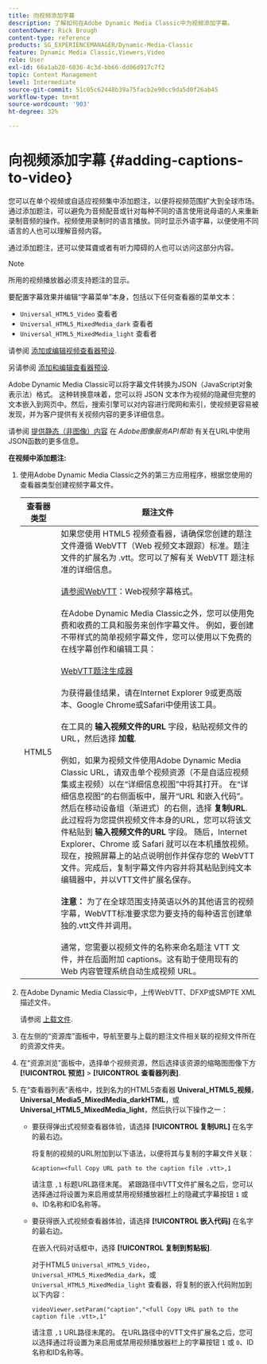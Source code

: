 ```yaml
---
title: 向视频添加字幕
description: 了解如何在Adobe Dynamic Media Classic中为视频添加字幕。
contentOwner: Rick Brough
content-type: reference
products: SG_EXPERIENCEMANAGER/Dynamic-Media-Classic
feature: Dynamic Media Classic,Viewers,Video
role: User
exl-id: 66a1ab20-6036-4c3d-bb66-dd06d917c7f2
topic: Content Management
level: Intermediate
source-git-commit: 51c05c62448b39a75facb2e90cc9da5d0f26ab45
workflow-type: tm+mt
source-wordcount: '903'
ht-degree: 32%

---
```


# 向视频添加字幕 {#adding-captions-to-video}

您可以在单个视频或自适应视频集中添加题注，以便将视频范围扩大到全球市场。通过添加题注，可以避免为音频配音或针对每种不同的语言使用说母语的人来重新录制音频的操作。视频使用录制时的语言播放。同时显示外语字幕，以便使用不同语言的人也可以理解音频内容。

通过添加题注，还可以使耳聋或者有听力障碍的人也可以访问这部分内容。

>[!NOTE]
>
>所用的视频播放器必须支持题注的显示。

要配置字幕效果并编辑“字幕菜单”本身，包括以下任何查看器的菜单文本：

* `Universal_HTML5_Video` 查看者
* `Universal_HTML5_MixedMedia_dark` 查看者
* `Universal_HTML5_MixedMedia_light` 查看者

请参阅 [添加或编辑视频查看器预设](previewing-videos-video-viewer.md#adding_or_editing_a_video_viewer_preset).

另请参阅 [添加和编辑查看器预设](application-setup.md#adding_and_editing_viewer_presets).

Adobe Dynamic Media Classic可以将字幕文件转换为JSON（JavaScript对象表示法）格式。 这种转换意味着，您可以将 JSON 文本作为视频的隐藏但完整的文本嵌入到网页中。然后，搜索引擎可以对内容进行爬网和索引，使视频更容易被发现，并为客户提供有关视频内容的更多详细信息。

请参阅 [提供静态（非图像）内容](https://experienceleague.adobe.com/docs/dynamic-media-developer-resources/image-serving-api/image-serving-api/c-serving-static-nonimage-contents.html?lang=en#image-serving-api) 在 *Adobe图像服务API帮助* 有关在URL中使用JSON函数的更多信息。

**在视频中添加题注:**

1. 使用Adobe Dynamic Media Classic之外的第三方应用程序，根据您使用的查看器类型创建视频字幕文件。

   | 查看器类型 | 题注文件 |
   |--- |--- |
   | HTML5 | 如果您使用 HTML5 视频查看器，请确保您创建的题注文件遵循 WebVTT（Web 视频文本跟踪）标准。题注文件的扩展名为 .vtt。您可以了解有关 WebVTT 题注标准的详细信息。<br><br>[请参阅WebVTT](https://w3c.github.io/webvtt/)：Web视频字幕格式。 <br><br>在Adobe Dynamic Media Classic之外，您可以使用免费和收费的工具和服务来创作字幕文件。 例如，要创建不带样式的简单视频字幕文件，您可以使用以下免费的在线字幕创作和编辑工具： <br><br>[WebVTT题注生成器](https://testdrive-archive.azurewebsites.net/Graphics/CaptionMaker/Default.html) <br><br>为获得最佳结果，请在Internet Explorer 9或更高版本、Google Chrome或Safari中使用该工具。 <br><br>在工具的 <b>输入视频文件的URL</b> 字段，粘贴视频文件的URL，然后选择 <b>加载</b>. <br><br>例如，如果为视频文件使用Adobe Dynamic Media Classic URL，请双击单个视频资源（不是自适应视频集或主视频）以在“详细信息视图”中将其打开。 在“详细信息视图”的右侧面板中，展开“URL 和嵌入代码”。然后在移动设备组（渐进式）的右侧，选择 <b>复制URL</b>. 此过程将为您提供视频文件本身的URL，您可以将该文件粘贴到 <b>输入视频文件的URL</b> 字段。 随后，Internet Explorer、Chrome 或 Safari 就可以在本机播放视频。现在，按照屏幕上的站点说明创作并保存您的 WebVTT 文件。完成后，复制字幕文件内容并将其粘贴到纯文本编辑器中，并以VTT文件扩展名保存。 <br><br><b>注意：</b> 为了在全球范围支持英语以外的其他语言的视频字幕，WebVTT标准要求您为要支持的每种语言创建单独的.vtt文件并调用。 <br><br>通常，您需要以视频文件的名称来命名题注 VTT 文件，并在后面附加 captions。这有助于使用现有的 Web 内容管理系统自动生成视频 URL。 |

1. 在Adobe Dynamic Media Classic中，上传WebVTT、DFXP或SMPTE XML描述文件。

   请参阅 [上载文件](uploading-files.md#uploading_files).

1. 在左侧的“资源库”面板中，导航至要与上载的题注文件相关联的视频文件所在的资源文件夹。
1. 在“资源浏览”面板中，选择单个视频资源，然后选择该资源的缩略图图像下方 **[!UICONTROL 预览]** > **[!UICONTROL 查看器列表]**.
1. 在“查看器列表”表格中，找到名为的HTML5查看器 **Univeral_HTML5_视频**， **Universal_Media5_MixedMedia_darkHTML**，或 **Universal_HTML5_MixedMedia_light**，然后执行以下操作之一：

   * 要获得弹出式视频查看器体验，请选择 **[!UICONTROL 复制URL]** 在名字的最右边。

     将复制的视频的URL附加到以下语法，以便将其与复制的字幕文件关联：

     `&caption=<full Copy URL path to the caption file .vtt>,1`

     请注意 `,1` 标题URL路径末尾。 紧跟路径中VTT文件扩展名之后，您可以选择通过将设置为来启用或禁用视频播放器栏上的隐藏式字幕按钮 `1` 或 `0`、ID名称和ID名称等。

   * 要获得嵌入式视频查看器体验，请选择 **[!UICONTROL 嵌入代码]** 在名字的最右边。

     在嵌入代码对话框中，选择 **[!UICONTROL 复制到剪贴板]**.

     对于HTML5 `Universal_HTML5_Video`， `Universal_HTML5_MixedMedia_dark`，或 `Universal_HTML5_MixedMedia_light` 查看器，将复制的嵌入代码附加到以下内容：

     `videoViewer.setParam("caption","<full Copy URL path to the caption file .vtt>,1"`

     请注意 `,1` URL路径末尾的。 在URL路径中的VTT文件扩展名之后，您可以选择通过将设置为来启用或禁用视频播放器栏上的字幕按钮 `1` 或 `0`、ID名称和ID名称等。
